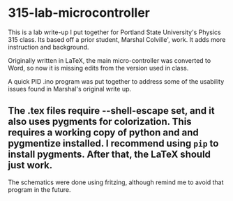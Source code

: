 315-lab-microcontroller
=======================

This is a lab write-up I put together for Portland State University's Physics 315 class.  Its based off a prior student, Marshal Colville', work.  It adds more instruction and background.  

Originally written in LaTeX, the main micro-controller was converted to Word, so now it is missing edits from the version used in class.

A quick PID .ino program was put together to address some of the usability issues found in Marshal's original write up.

## The .tex files require --shell-escape set, and it also uses pygments for colorization.  This requires a working copy of python and and pygmentize installed. I recommend using `pip` to install pygments.   After that, the LaTeX should just work.

The schematics were done using fritzing, although remind me to avoid that program in the future.
